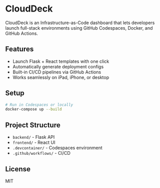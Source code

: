 # CloudDeck

CloudDeck is an Infrastructure-as-Code dashboard that lets developers launch full-stack environments using GitHub Codespaces, Docker, and GitHub Actions.

## Features

- Launch Flask + React templates with one click
- Automatically generate deployment configs
- Built-in CI/CD pipelines via GitHub Actions
- Works seamlessly on iPad, iPhone, or desktop

## Setup

```bash
# Run in Codespaces or locally
docker-compose up --build
```

## Project Structure

- `backend/` - Flask API
- `frontend/` - React UI
- `.devcontainer/` - Codespaces environment
- `.github/workflows/` - CI/CD

## License

MIT